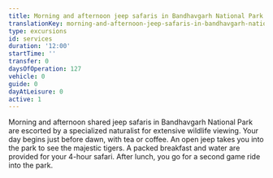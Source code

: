 ```yaml
---
title: Morning and afternoon jeep safaris in Bandhavgarh National Park
translationKey: morning-and-afternoon-jeep-safaris-in-bandhavgarh-national-park
type: excursions
id: services
duration: '12:00'
startTime: ''
transfer: 0
daysOfOperation: 127
vehicle: 0
guide: 0
dayAtLeisure: 0
active: 1
---
```

Morning and afternoon shared jeep safaris in Bandhavgarh National Park are escorted by a specialized naturalist for extensive wildlife viewing. Your day begins just before dawn, with tea or coffee. An open jeep takes you into the park to see the majestic tigers. A packed breakfast and water are provided for your 4-hour safari. After lunch, you go for a second game ride into the park.